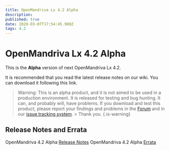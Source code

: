 ```yaml
---
title: OpenMandriva Lx 4.2 Alpha
description: 
published: true
date: 2020-03-07T17:54:45.980Z
tags: 4.2
---
```


# OpenMandriva Lx 4.2 Alpha

This is the **Alpha** version of next OpenMandriva Lx 4.2.


It is recommended that you read the latest release notes on our wiki.
You can download it following this link.

> Warning: This is an alpha product, and it is not aimed to be used in a production environment. It is released for testing and bug hunting. It can, and probably will, have problems. If you download and test this product, please report your findings and problems in the [Forum](http://forum.openmandriva.org/) and in our [issue tracking system](http://issues.openmandriva.org/). > Thank you.
{.is-warning}


## Release Notes and Errata
OpenMandriva 4.2 Alpha [Release Notes](/releases/omlx42/omlx42_alpha_notes)
OpenMandriva 4.2 Alpha [Errata](/releases/omlx42/omlx42_alpha_errata)